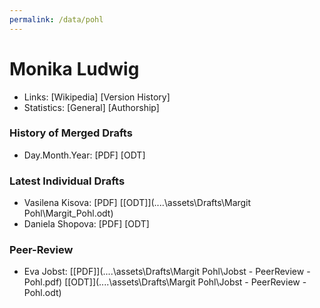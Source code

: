 ```yaml
---
permalink: /data/pohl
---
```


# Monika Ludwig
- Links: [Wikipedia] [Version History]
- Statistics: [General] [Authorship]

### History of Merged Drafts
- Day.Month.Year: [PDF] [ODT]

### Latest Individual Drafts
- Vasilena Kisova: [PDF\] [\[ODT\]](..\..\assets\Drafts\Margit Pohl\Margit_Pohl.odt)
- Daniela Shopova: [PDF\] [ODT\]

### Peer-Review
- Eva Jobst: [\[PDF\]](..\..\assets\Drafts\Margit Pohl\Jobst - PeerReview - Pohl.pdf) [\[ODT\]](..\..\assets\Drafts\Margit Pohl\Jobst - PeerReview - Pohl.odt)

